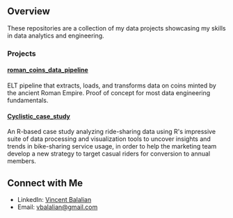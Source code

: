 ## Overview

These repositories are a collection of my data projects showcasing my skills in data analytics and engineering.

### Projects

#### [roman_coins_data_pipeline](https://github.com/vbalalian/roman_coins_data_pipeline)

ELT pipeline that extracts, loads, and transforms data on coins minted by the ancient Roman Empire. Proof of concept for most data engineering fundamentals.

#### [Cyclistic_case_study](https://github.com/vbalalian/Cyclistic_case_study)

An R-based case study analyzing ride-sharing data using R's impressive suite of data processing and visualization tools to uncover insights and trends in bike-sharing service usage, in order to help the marketing team develop a new strategy to target casual riders for conversion to annual members. 

## Connect with Me

* LinkedIn: [Vincent Balalian](https://www.linkedin.com/in/vincent-balalian/)
* Email: vbalalian@gmail.com
